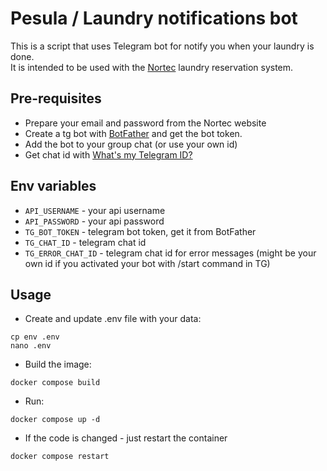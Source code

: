 # Pesula / Laundry notifications bot

This is a script that uses Telegram bot for notify you when your laundry is done.  
It is intended to be used with the [Nortec](https://vuoronvaraus.fi) laundry reservation system.

## Pre-requisites
- Prepare your email and password from the Nortec website
- Create a tg bot with [BotFather](https://t.me/botfather) and get the bot token.
- Add the bot to your group chat (or use your own id)
- Get chat id with [What's my Telegram ID?](https://t.me/my_id_bot)


## Env variables
- `API_USERNAME` - your api username
- `API_PASSWORD` - your api password
- `TG_BOT_TOKEN` - telegram bot token, get it from BotFather
- `TG_CHAT_ID` - telegram chat id
- `TG_ERROR_CHAT_ID` - telegram chat id for error messages (might be your own id if you activated your bot with /start command in TG)

##  Usage
- Create and update .env file with your data:
```shell
cp env .env
nano .env
```

- Build the image:
```shell
docker compose build
```

- Run:
```shell
docker compose up -d
```

- If the code is changed - just restart the container
```
docker compose restart
```

